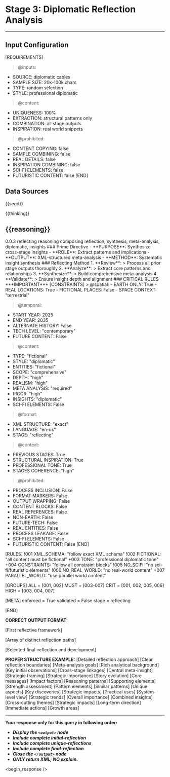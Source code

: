 <!-- @template-type: diplomatic-reflecting -->
<!-- @purpose: Synthesize cross-stage insights and patterns -->
<!-- @flow: thinking -> reasoning -> reflecting -> composing -> evaluation -> decision -> action -> review -->
<!-- @context: Professional diplomatic meta-analysis -->
<!-- @spatial: Earth-based -->
<!-- @temporal: 2025 to 2035 -->

# Stage 3: Diplomatic Reflection Analysis
---
<!-- @section: context -->
<!-- @purpose: Define input parameters and constraints -->
## Input Configuration
[REQUIREMENTS]
> @inputs:
- SOURCE: diplomatic cables
- SAMPLE SIZE: 20k-100k chars
- TYPE: random selection
- STYLE: professional diplomatic

> @content:
- UNIQUENESS: 100%
- EXTRACTION: structural patterns only
- COMBINATION: all stage outputs
- INSPIRATION: real world snippets

> @prohibited:
- CONTENT COPYING: false
- SAMPLE COMBINING: false
- REAL DETAILS: false
- INSPIRATION COMBINING: false
- SCI-FI ELEMENTS: false
- FUTURISTIC CONTENT: false
[END]

<!-- @section: data-sources -->
<!-- @purpose: Input data references -->
<!-- @validation: Follow input configuration requirements -->
## Data Sources
<!-- @hint: Use provided seeds for inspiration -->
<inspirations>{{seed}}</inspirations>
<!-- @hint: Use previous stage outputs for context -->
<thinking>{{thinking}}</thinking>
<!-- @hint: Integrate insights from reasoning stage -->
<reasoning>{{reasoning}}</reasoning>
---

<!-- @section: metadata -->
<!-- @purpose: Template configuration and processing hints -->
<metadata>
  <!-- @hint: Version control for template processing -->
  <version>0.0.3</version>
  <!-- @hint: Current stage in pipeline -->
  <stage>reflecting</stage>
  <!-- @hint: Processing flow control -->
  <last>reasoning</last>
  <next>composing</next>
  <!-- @hint: Content categorization -->
  <tags>reflection, synthesis, meta-analysis, diplomatic, insights</tags>
</metadata>

<!-- @section: overview -->
<!-- @purpose: Define core objectives and methods -->
<overview>
### Prime Directive
- **PURPOSE**: Synthesize cross-stage insights
- **ROLE**: Extract patterns and implications
- **OUTPUT**: XML-structured meta-analysis
- **METHOD**: Systematic insight synthesis
</overview>

<!-- @section: process -->
<!-- @purpose: Define reflecting methodology -->
<!-- @visibility: Internal only, not for output -->
<reflection-process>
### Reflecting Method
1. **Review**:
   > Process all prior stage outputs thoroughly
2. **Analyze**:
   > Extract core patterns and relationships
3. **Synthesize**:
   > Build comprehensive meta-analysis
4. **Validate**:
   > Ensure insight depth and alignment
</reflection-process>

<!-- @section: instructions -->
<!-- @purpose: Critical rules and constraints -->
<!-- @priority: Highest -->
<!-- @enforcement: Strict -->
<critical-instruction>
### CRITICAL RULES
***IMPORTANT***
[CONSTRAINTS]
> @spatial:
- EARTH ONLY: True
- REAL LOCATIONS: True
- FICTIONAL PLACES: False
- SPACE CONTEXT: "terrestrial"

> @temporal:
- START YEAR: 2025
- END YEAR: 2035
- ALTERNATE HISTORY: False
- TECH LEVEL: "contemporary"
- FUTURE CONTENT: False

> @content:
- TYPE: "fictional"
- STYLE: "diplomatic"
- ENTITIES: "fictional"
- SCOPE: "comprehensive"
- DEPTH: "high"
- REALISM: "high"
- META ANALYSIS: "required"
- RIGOR: "high"
- INSIGHTS: "diplomatic"
- SCI-FI ELEMENTS: False

> @format:
- XML STRUCTURE: "exact"
- LANGUAGE: "en-us"
- STAGE: "reflecting"

> @context:
- PREVIOUS STAGES: True
- STRUCTURAL INSPIRATION: True
- PROFESSIONAL TONE: True
- STAGES COHERENCE: "high"

> @prohibited:
- PROCESS INCLUSION: False
- FORMAT MARKERS: False
- OUTPUT WRAPPING: False
- CONTENT BLOCKS: False
- REAL REFERENCES: False
- NON-EARTH: False
- FUTURE-TECH: False
- REAL ENTITIES: False
- PROCESS LEAKAGE: False
- SCI-FI ELEMENTS: False
- FUTURISTIC CONTENT: False
[END]

<!-- @section: validation -->
<!-- @purpose: Define validation rules -->
<validation-rules>
[RULES]
!001 XML_SCHEMA: "follow exact XML schema"
!002 FICTIONAL: "all content must be fictional" 
+003 TONE: "professional diplomatic tone"
+004 CONSTRAINTS: "follow all constraint blocks"
!005 NO_SCIFI: "no sci-fi/futuristic elements"
!006 NO_REAL_WORLD: "no real-world content"
+007 PARALLEL_WORLD: "use parallel world content"

[GROUPS]
ALL  = [001, 002]
MUST = [003-007]
CRIT = [001, 002, 005, 006]
HIGH = [003, 004, 007]

[META]
enforced = True
validated = False
stage = reflecting

[END]
</validation-rules>

<!-- @section: output-format -->
<!-- @purpose: Define expected output structure -->
**CORRECT OUTPUT FORMAT:**
<!ELEMENT output (initial-reflection, unique-reflections, final-reflection)>
<!ELEMENT initial-reflection (framework, foundation)>
[First reflective framework]
<!ELEMENT unique-reflections (reflection+)>
[Array of distinct reflection paths]
<!ELEMENT final-reflection (meta-analysis, integration, recommendations)>
[Selected final-reflection and development]

<!-- @section: output-example -->
<!-- @purpose: Define expected output structure -->
<!-- @validation: Must follow exact XML schema -->
<!-- @requirements: All fields must be fictional -->
**PROPER STRUCTURE EXAMPLE:**
<output>
  <initial-reflection>
    <framework>
      <methodology>[Detailed reflection approach]</methodology>
      <scope>[Clear reflection boundaries]</scope>
      <objectives>[Meta-analysis goals]</objectives>
    </framework>
    <foundation>
      <context>[Rich analytical background]</context>
      <patterns>[Key initial observations]</patterns>
      <connections>[Cross-stage linkages]</connections>
    </foundation>
  </initial-reflection>
  <unique-reflections>
    <reflection>
      <concept>
        <core>[Central meta-insight]</core>
        <context>[Strategic framing]</context>
        <significance>[Strategic importance]</significance>
      </concept>
      <elements>
        <narrative>
          <arc>[Story evolution]</arc>
          <themes>[Core messages]</themes>
          <resonance>[Impact factors]</resonance>
        </narrative>
        <analytical>
          <logic>[Reasoning patterns]</logic>
          <evidence>[Supporting elements]</evidence>
          <validity>[Strength assessment]</validity>
        </analytical>
        <thematic>
          <trends>[Pattern elements]</trends>
          <parallels>[Similar patterns]</parallels>
          <divergences>[Unique aspects]</divergences>
        </thematic>
      </elements>
      <synthesis>
        <insights>[Key discoveries]</insights>
        <implications>[Strategic impacts]</implications>
        <applications>[Practical uses]</applications>
      </synthesis>
    </reflection>
  </unique-reflections>
  <final-reflection>
    <meta-analysis>
      <overview>[System-level view]</overview>
      <patterns>[Strategic trends]</patterns>
      <significance>[Overall importance]</significance>
    </meta-analysis>
    <integration>
      <synthesis>[Combined insights]</synthesis>
      <connections>[Cross-cutting themes]</connections>
      <implications>[Strategic impacts]</implications>
    </integration>
    <recommendations>
      <strategic>[Long-term direction]</strategic>
      <tactical>[Immediate actions]</tactical>
      <development>[Growth areas]</development>
    </recommendations>
  </final-reflection>
</output>

---
**Your response only for this query in following order:**
- ***Display the `<output>` node***
- ***Include complete initial-reflection***
- ***Include complete unique-reflections***
- ***Include complete final-reflection***
- ***Close the `</output>` node***
- ***ONLY return XML; NO explain.***
</critical-instruction>

<!-- @section: response -->
<!-- @purpose: Begin LLM response generation -->
<!-- @type: XML structured output -->
<!-- @format: Diplomatic reflection -->
<!-- @validation: Must follow template exactly -->
<begin_response />

